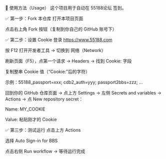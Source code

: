 📌 使用方法（Usage）
这个项目用于自动在 55188论坛 签到。

✅ 第一步：Fork 本仓库
打开本项目页面

点击右上角 Fork 按钮（复制到你自己的 GitHub 账号下）

✅ 第二步：设置 Cookie
登录 https://www.55188.com

按 F12 打开开发者工具 → 切换到 网络（Network）

刷新页面（F5），点第一个请求 → Headers → 找到 Cookie: 字段

复制整串 Cookie 值（“Cookie:”后的字符）

示例：55188_passport=xxx; cdb2_auth=yyy; passport2bbs=zzz; ...

回到你的 GitHub 仓库页面
→ 点上方 Settings → 左侧 Secrets and variables → Actions
→ 点 New repository secret：

Name: MY_COOKIE

Value: 粘贴刚才的 Cookie

✅ 第三步：测试运行
点击上方 Actions

选择 Auto Sign-in for BBS

点击右侧 Run workflow → 等待运行完成
